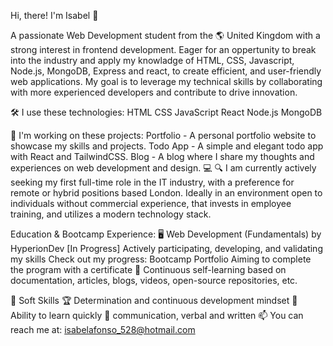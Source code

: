 
Hi, there! I'm Isabel 👋

A passionate Web Development student from the 🌎 United Kingdom with a strong interest in frontend development. Eager for an oppertunity to break into the industry and apply my knowladge of HTML, CSS, Javascript, Node.js, MongoDB, Express and react, to create efficient, and user-friendly web applications. 
My goal is to leverage my technical skills by collaborating with more experienced developers and  contribute to drive innovation.

🛠️ I use these technologies:
HTML
CSS
JavaScript
React
Node.js
MongoDB

🚀 I'm working on these projects:
Portfolio - A personal portfolio website to showcase my skills and projects.
Todo App - A simple and elegant todo app with React and TailwindCSS.
Blog - A blog where I share my thoughts and experiences on web development and design.
💻 🔍 I am currently actively seeking my first full-time role in the IT industry, with a preference for remote or hybrid positions based London.
Ideally in an environment open to individuals without commercial experience, that invests in employee training, and utilizes a modern technology stack.

Education & Bootcamp Experience:
🖥️ Web Development (Fundamentals) by HyperionDev [In Progress]
Actively participating, developing, and validating my skills
Check out my progress: Bootcamp Portfolio
Aiming to complete the program with a certificate
🦉 Continuous self-learning based on documentation, articles, blogs, videos, open-source repositories, etc.

🌟 Soft Skills
🏆 Determination and continuous development mindset
🌱 Ability to learn quickly
🤝 communication, verbal and written
📫 You can reach me at: isabelafonso_528@hotmail.com
